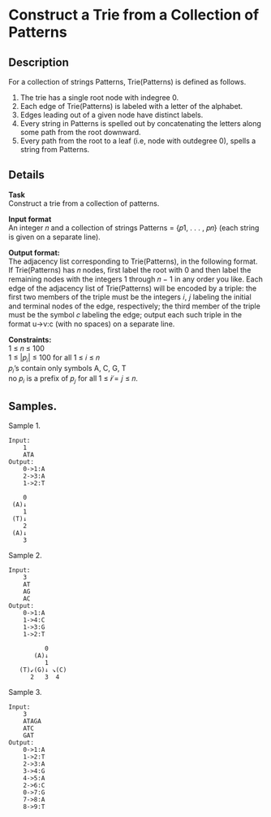 #  Construct a Trie from a Collection of Patterns

## Description 
For a collection of strings Patterns, Trie(Patterns) is defined as follows.
1. The trie has a single root node with indegree 0.
2. Each edge of Trie(Patterns) is labeled with a letter of the alphabet.
3. Edges leading out of a given node have distinct labels.
4. Every string in Patterns is spelled out by concatenating the letters along some path from the root downward.
5. Every path from the root to a leaf (i.e, node with outdegree 0), spells a string from Patterns.


## Details
**Task**<br>
Construct a trie from a collection of patterns.

**Input format**<br> 
An integer 𝑛 and a collection of strings Patterns = {𝑝1, . . . , 𝑝𝑛} (each string is given on a separate line).

**Output format:**<br> 
The adjacency list corresponding to Trie(Patterns), in the following format. If Trie(Patterns) has 𝑛 nodes, first label the root with 0 and then label the remaining nodes with the integers 1 through 𝑛 − 1 in any order you like. Each edge of the adjacency list of Trie(Patterns) will be encoded by a triple: the first two members of the triple must be the integers 𝑖, 𝑗 labeling the initial and terminal nodes of the edge, respectively; the third member of the triple must be the symbol 𝑐 labeling the edge; output each such triple in the format u->v:c (with no spaces) on a separate line.


**Constraints:**<br>
1 ≤ 𝑛 ≤ 100<br> 
1 ≤ |𝑝<sub>𝑖</sub>| ≤ 100 for all 1 ≤ 𝑖 ≤ 𝑛<br> 
𝑝<sub>𝑖</sub>’s contain only symbols A, C, G, T<br> 
no 𝑝<sub>𝑖</sub> is a prefix of 𝑝<sub>𝑗</sub> for all 1 ≤ 𝑖 ̸= 𝑗 ≤ 𝑛.

## Samples.
Sample 1.

    Input:
        1
        ATA
    Output:
        0->1:A
        2->3:A
        1->2:T
    
        0
     (A)↓
        1
     (T)↓
        2
     (A)↓
        3
    
Sample 2.

    Input:
        3
        AT
        AG
        AC
    Output:
        0->1:A
        1->4:C
        1->3:G
        1->2:T

              0
           (A)↓
              1
       (T)↙(G)↓ ↘(C)
          2   3  4
        
Sample 3.

    Input:
        3
        ATAGA
        ATC
        GAT
    Output:
        0->1:A
        1->2:T
        2->3:A
        3->4:G
        4->5:A
        2->6:C
        0->7:G
        7->8:A
        8->9:T
